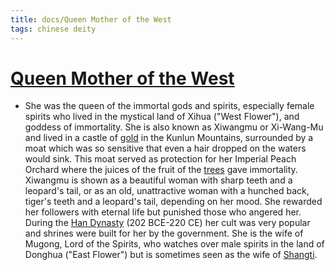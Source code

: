 ```yaml
---
title: docs/Queen Mother of the West
tags: chinese deity
---
```


# [Queen Mother of the West](Queen%20Mother%20of%20the%20West.md.md)
- She was the queen of the immortal gods and spirits, especially female spirits who lived in the mystical land of Xihua ("West Flower"), and goddess of immortality. She is also known as Xiwangmu or Xi-Wang-Mu and lived in a castle of [gold](https://www.worldhistory.org/gold/) in the Kunlun Mountains, surrounded by a moat which was so sensitive that even a hair dropped on the waters would sink. This moat served as protection for her Imperial Peach Orchard where the juices of the fruit of the [trees](docs/Trees.md) gave immortality. Xiwangmu is shown as a beautiful woman with sharp teeth and a leopard's tail, or as an old, unattractive woman with a hunched back, tiger's teeth and a leopard's tail, depending on her mood. She rewarded her followers with eternal life but punished those who angered her. During the [Han Dynasty](https://www.worldhistory.org/Han_Dynasty/) (202 BCE-220 CE) her cult was very popular and shrines were built for her by the government. She is the wife of Mugong, Lord of the Spirits, who watches over male spirits in the land of Donghua ("East Flower") but is sometimes seen as the wife of [Shangti](Shangti.md.md).